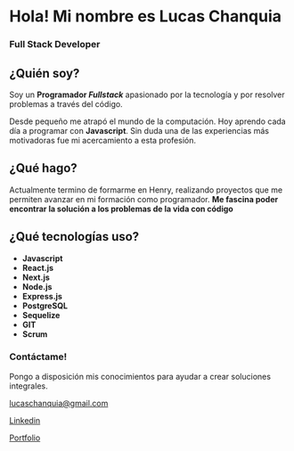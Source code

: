  # Hola! Mi nombre es Lucas Chanquia
 ### Full Stack Developer
 

## ¿Quién soy? 
Soy un **Programador _Fullstack_** apasionado por la tecnología y por resolver problemas a través del código.

Desde pequeño me atrapó el mundo de la computación. Hoy aprendo cada día a programar con **Javascript**. Sin duda una de las experiencias más motivadoras fue mi acercamiento a esta profesión.

## ¿Qué hago?
Actualmente termino de formarme en Henry, realizando proyectos que me permiten avanzar en mi formación como 
programador. **Me fascina poder encontrar la solución a los problemas de la vida con código**

## ¿Qué tecnologías uso?

- **Javascript** 
- **React.js**
- **Next.js**
- **Node.js**
- **Express.js**
- **PostgreSQL**
- **Sequelize**
- **GIT**
- **Scrum**

### Contáctame! 
Pongo a disposición mis conocimientos para ayudar a crear soluciones integrales.

lucaschanquia@gmail.com

[Linkedin](https://www.linkedin.com/in/lucas-chanquia/)

[Portfolio](https://www.lucaschanquia.com) 
